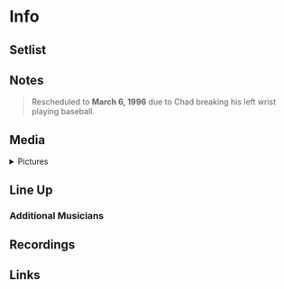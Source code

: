 # Info

## Setlist

## Notes

> Rescheduled to **March 6, 1996** due to Chad breaking his left wrist playing baseball.

## Media 

<details>
  <summary>Pictures</summary>
  <!--<img alt="Setlist" title="Setlist" src="_.jpg" height="200" />-->
</details>

## Line Up

### Additional Musicians

## Recordings

## Links

